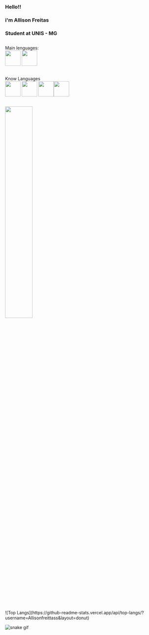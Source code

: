 ### Hello!! <br> 
### i'm Allison Freitas <br>
### Student at UNIS - MG
##
 Main lenguages: <br>
 <img src="https://cdn.jsdelivr.net/gh/devicons/devicon@latest/icons/python/python-original.svg"  width="50" height="50"/> <img src="https://cdn.jsdelivr.net/gh/devicons/devicon@latest/icons/c/c-original.svg"  width="50" height="50"/>
 ##
Know Languages <br>
<img src="https://cdn.jsdelivr.net/gh/devicons/devicon/icons/html5/html5-original-wordmark.svg" width="50" height="50" /> <img src="https://cdn.jsdelivr.net/gh/devicons/devicon/icons/css3/css3-original-wordmark.svg" width="50" height="50" /> <img src="https://cdn.jsdelivr.net/gh/devicons/devicon/icons/javascript/javascript-original.svg"  width="50" height="50"/><img src="https://cdn.jsdelivr.net/gh/devicons/devicon@latest/icons/typescript/typescript-original.svg" width="50" height="50"/> 
##              
<div>
 <a href="https://github.com/Allisonfreittass"></a>
 <img width="42%" src="https://github-readme-stats-sigma-five.vercel.app/api?username=Allisonfreittass&show_icons=true&theme=transparent&include_all_commits=true&count_private=true"> </a> <br>
 <a href=""></a>
</div> 
  ![Top Langs](https://github-readme-stats.vercel.app/api/top-langs/?username=Allisonfreittass&layout=donut)
 
  ![snake gif](https://github.com/your-user-name/Allisonfreittass/blob/output/github-contribution-grid-snake.gif)

          


          
